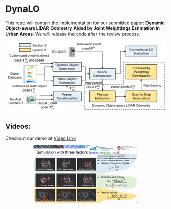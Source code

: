 # DynaLO

This repo will contain the implementation for our submitted paper: **Dynamic Object-aware LiDAR Odometry Aided by Joint Weightings Estimation in Urban Areas**. We will release the code after the review process.

<p align="center">
  <img width="712pix" src="img/system_overview.png">
</p>

## Videos:
Checkout our demo at [Video Link](https://youtu.be/R6M81tOSEi0)
<p align='center'>
<a href="https://youtu.be/R6M81tOSEi0">
<img width="65%" src="img/simulated_factors.gif"/>
</a>
</p>
